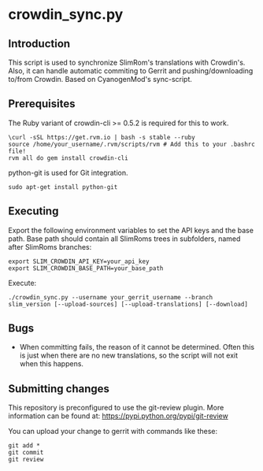 crowdin_sync.py
==================

Introduction
------------
This script is used to synchronize SlimRom's translations with Crowdin's. Also, it can handle
automatic commiting to Gerrit and pushing/downloading to/from Crowdin.
Based on CyanogenMod's sync-script.

Prerequisites
-------------
The Ruby variant of crowdin-cli >= 0.5.2 is required for this to work.

    \curl -sSL https://get.rvm.io | bash -s stable --ruby
    source /home/your_username/.rvm/scripts/rvm # Add this to your .bashrc file!
    rvm all do gem install crowdin-cli

python-git is used for Git integration.

    sudo apt-get install python-git

Executing
---------
Export the following environment variables to set the API keys and the base path.
Base path should contain all SlimRoms trees in subfolders, named after SlimRoms branches:

    export SLIM_CROWDIN_API_KEY=your_api_key
    export SLIM_CROWDIN_BASE_PATH=your_base_path

Execute:

    ./crowdin_sync.py --username your_gerrit_username --branch slim_version [--upload-sources] [--upload-translations] [--download]

Bugs
----
 - When committing fails, the reason of it cannot be determined. Often this is just when there
   are no new translations, so the script will not exit when this happens.

Submitting changes
------------------
This repository is preconfigured to use the git-review plugin. More information can be found at:
https://pypi.python.org/pypi/git-review

You can upload your change to gerrit with commands like these:

    git add *
    git commit
    git review
